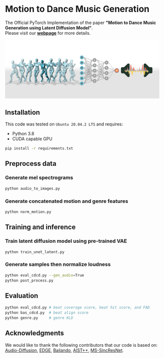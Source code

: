 # Motion to Dance Music Generation
The Official PyTorch Implementation of the paper **"Motion to Dance Music Generation using Latent Diffusion Model"**.  
Please visit our [**webpage**](https://dmdproject.github.io/) for more details.  

![teaser](https://github.com/DMDproject/DMDproject.github.io/blob/main/static/images/main_figure_dmd.jpg)


## Installation

This code was tested on `Ubuntu 20.04.2 LTS` and requires:

* Python 3.8
* CUDA capable GPU

```bash
pip install -r requirements.txt
```

## Preprocess data
### Generate mel spectrograms
```bash
python audio_to_images.py
```

### Generate concatenated motion and genre features
```bash
python norm_motion.py
```

## Training and inference
### Train latent diffusion model using pre-trained VAE
```bash
python train_unet_latent.py
```

### Generate samples then normalize loudness
```bash
python eval_cdcd.py --gen_audio=True
python post_process.py
```

## Evaluation
```bash
python eval_cdcd.py # beat coverage score, beat hit score, and FAD
python bas_cdcd.py  # beat align score
python genre.py     # genre KLD
```

## Acknowledgments

We would like to thank the following contributors that our code is based on: [Audio-Diffusion](https://github.com/teticio/audio-diffusion/), [EDGE](https://github.com/Stanford-TML/EDGE), [Bailando](https://github.com/lisiyao21/Bailando), [AIST++](https://github.com/google-research/mint), [MS-SincResNet](https://github.com/PeiChunChang/MS-SincResNet).
